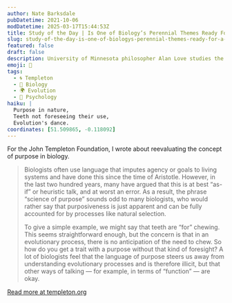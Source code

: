```yaml
---
author: Nate Barksdale
pubDatetime: 2021-10-06
modDatetime: 2025-03-17T15:44:53Z
title: Study of the Day | Is One of Biology’s Perennial Themes Ready For a Fresh Look? Alan Love on the Science of Purpose.
slug: study-of-the-day-is-one-of-biologys-perennial-themes-ready-for-a-fresh-look-alan-love-on-the-science-of-purpose
featured: false
draft: false
description: University of Minnesota philosopher Alan Love studies the interplay between philosophy and biology. He is the principal investigator for “Agency, Directionality, and Function: Foundations for a Science of Purpose,” a new three-year, $14.5 million project funded by the John Templeton Foundation. Nate Barksdale, lead writer for the Foundation’s “Possibilities” newsletter, spoke with Love about the project.
emoji: 🔬
tags:
  - 🌀 Templeton
  - 🧬 Biology
  - 🌍 Evolution
  - 🧠 Psychology
haiku: |
  Purpose in nature,  
  Teeth not foreseeing their use,  
  Evolution's dance.
coordinates: [51.509865, -0.118092]
---
```


For the John Templeton Foundation, I wrote about reevaluating the concept of purpose in biology.

> Biologists often use language that imputes agency or goals to living systems and have done this since the time of Aristotle. However, in the last two hundred years, many have argued that this is at best “as- if” or heuristic talk, and at worst an error. As a result, the phrase “science of purpose” sounds odd to many biologists, who would rather say that purposiveness is just apparent and can be fully accounted for by processes like natural selection.
>
> To give a simple example, we might say that teeth are “for” chewing. This seems straightforward enough, but the concern is that in an evolutionary process, there is no anticipation of the need to chew. So how do you get a trait with a purpose without that kind of foresight? A lot of biologists feel that the language of purpose steers us away from understanding evolutionary processes and is therefore illicit, but that other ways of talking — for example, in terms of “function” — are okay.

[Read more at templeton.org](https://www.templeton.org/news/is-one-of-biologys-perennial-themes-ready-for-a-fresh-look-alan-love-on-the-science-of-purpose)
